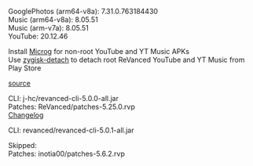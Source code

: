 GooglePhotos (arm64-v8a): 7.31.0.763184430  
Music (arm64-v8a): 8.05.51  
Music (arm-v7a): 8.05.51  
YouTube: 20.12.46  

Install [Microg](https://github.com/ReVanced/GmsCore/releases) for non-root YouTube and YT Music APKs  
Use [zygisk-detach](https://github.com/j-hc/zygisk-detach) to detach root ReVanced YouTube and YT Music from Play Store  

[source](https://github.com/TheBizarreAbhishek/ReVanced-Extended)
  
CLI: j-hc/revanced-cli-5.0.0-all.jar  
Patches: ReVanced/patches-5.25.0.rvp  
[Changelog](https://github.com/ReVanced/revanced-patches/releases/tag/v5.25.0)

CLI: revanced/revanced-cli-5.0.1-all.jar    

Skipped:  
Patches: inotia00/patches-5.6.2.rvp                                
